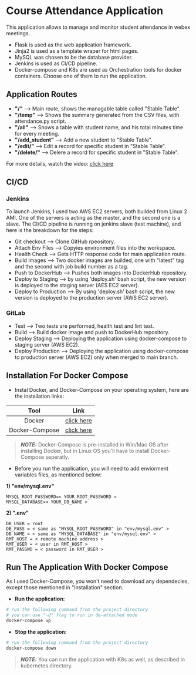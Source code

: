# Course Attendance Application

This application allows to manage and monitor student attendance in webex meetings.
- Flask is used as the web application framework.
- Jinja2 is used as a template wraper for html pages.
- MySQL was chosen to be the database provider.
- Jenkins is used as CI/CD pipeline. 
- Docker-compose and K8s are used as Orchestration tools for docker containers. Choose one of them to run the application.

## Application Routes

- **"/"** --> Main route, shows the managable table called "Stable Table".
- **"/temp"** --> Shows the summary generated from the CSV files, with attendance.py script.
- **"/all"** --> Shows a table with student name, and his total minutes time for every meeting.
- **"/add_student"** --> Add a new student to "Stable Table".
- **"/edit/<name>"** --> Edit a record for specific student in "Stable Table".
- **"/delete/<name>"** --> Delere a record for specific student in "Stable Table".

For more details, watch the video: [click here](https://vimeo.com/756572554#t=67)

## CI/CD

### Jenkins
To launch Jenkins, I used two AWS EC2 servers, both builded from Linux 2 AMI. One of the servers is acting as the master, and the second one is a slave.
The CI/CD pipeline is running on jenkins slave (test machine), and here is the breakdown for the steps:
- Git checkout --> Clone GitHub rpeository.
- Attach Env Files --> Copyies environment files into the workspace.
- Health Check --> Gets HTTP response code for main application route.
- Build Images --> Two docker images are builded, one with "latest" tag and the second with job build number as a tag.
- Push to DockerHub --> Pushes both images into DockerHub repository.
- Deploy to Staging --> by using 'deploy.sh' bash script, the new version is deployed to the staging server (AES EC2 server).
- Deploy to Production --> By using 'deploy.sh' bash script, the new version is deployed to the production server (AWS EC2 server).

### GitLab
- Test --> Two tests are performed, health test and lint test.
- Build --> Build docker image and push to DockerHub repository.
- Deploy Staging --> Deploying the application using docker-compose to staging server (AWS EC2).
- Deploy Production --> Deploying the application using docker-compose to production server (AWS EC2) only when merged to main branch.

## Installation For Docker Compose

- Instal Docker, and Docker-Compose on your operating system, here are the installation links:

| Tool | Link   
| :---:   | :---: 
| Docker | [click here](https://docs.docker.com/get-docker/)   
| Docker-Compose | [click here](https://docs.docker.com/compose/install/)
> **_NOTE:_**  Docker-Compose is pre-installed in Win/Mac OS after installing Docker, but in Linux OS you'll have to install Docker-Compose seperatly.

- Before you run the application, you will need to add enviorment variables files, as mentioned below:

**1) "env/mysql.env"**
```
MYSQL_ROOT_PASSWORD=< YOUR_ROOT_PASSWORD >
MYSQL_DATABASE=< YOUR_DB_NAME >
```

**2) ".env"**
```
DB_USER = root
DB_PASS = < same as "MYSQL_ROOT_PASSWORD" in "env/mysql.env" >
DB_NAME = < same as "MYSQL_DATABASE" in "env/mysql.env" >
RMT_HOST = < remote machine address >
RMT_USER = < user in RMT_HOST >
RMT_PASSWD = < password in RMT_USER >
```

## Run The Application With Docker Compose

As I used Docker-Compose, you won't need to download any dependecies, except those mentioned in "Installation" section.

- **Run the application:**
```sh
# run the following command from the project directory
# you can use "-d" flag to run in de-attached mode
docker-compose up
```
- **Stop the application:**
```sh
# run the following command from the project directory
docker-compose down
```
> **_NOTE:_**  You can run the application with K8s as well, as described in kubernetes directory.
